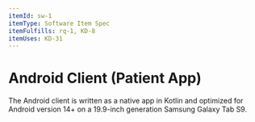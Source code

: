 ```yaml
---
itemId: sw-1
itemType: Software Item Spec
itemFulfills: rq-1, KD-8
itemUses: KD-31
---
```


# Android Client (Patient App)

The Android client is written as a native app in Kotlin and optimized for Android version 14+ on a 19.9-inch generation Samsung Galaxy Tab S9.

